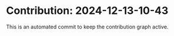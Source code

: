 # Contribution: 2024-12-13-10-43
This is an automated commit to keep the contribution graph active.
